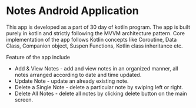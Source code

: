 # Notes Android Application
This app is developed as a part of 30 day of kotlin program.
The app is built purely in kotlin and strictly following the MVVM architecture pattern.
Core implementation of the app follows Kotlin concepts like Coroutine, Data Class, Companion object, Suspen Functions, Kotlin class inheritance etc.

Feature of the app include 
* Add & View Notes - add and view notes in an organized manner, all notes arranged according to date and time updated.
* Update Note - update an already existing note.
* Delete a Single Note - delete a particular note by swiping left or right.
* Delete All Notes - delete all notes by clicking delete button on the main screen.


